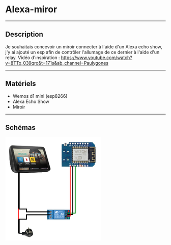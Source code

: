 # Alexa-miror

-------------------------------------
## Description ##
  
Je souhaitais concevoir un miroir connecter à l'aide d'un Alexa echo show, j'y ai ajouté un esp afin de contrôler l'allumage de ce dernier à l'aide d'un relay.
Vidéo d'inspiration : https://www.youtube.com/watch?v=8TTx_039qro&t=171s&ab_channel=Paulygones

-------------------------------------
## Matériels ##

* Wemos d1 mini (esp8266)
* Alexa Echo Show
* Miroir

-------------------------------------
## Schémas ##

<img src="https://github.com/adamHassanBR/iot_projet/blob/main/_4_alexa_miror/images/_4_alexa_miror.png" style="width: 300px"/>

